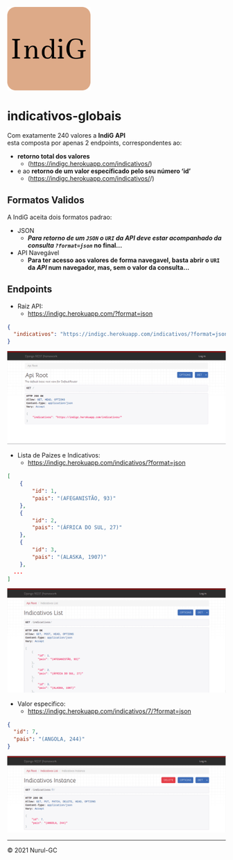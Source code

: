 ![indig-icon](img/favicons/favicon-192x192.png)

# indicativos-globais

Com exatamente 240 valores a **IndiG API** \
esta composta por apenas 2 endpoints, correspondentes ao:

- **retorno total dos valores** 
  - (https://indigc.herokuapp.com/indicativos/) 
- e ao **retorno de um valor específicado pelo seu número ‘id’** 
  - (https://indigc.herokuapp.com/indicativos/<id>/)
  
## Formatos Validos

A IndiG aceita dois formatos padrao:

- JSON
  - **_Para retorno de um `JSON` o `URI` da _API_ deve estar acompanhado da consulta `?format=json`_ no final...**
- API Navegável
  - **Para ter acesso aos valores de forma navegavel, basta abrir o `URI` da _API_ num navegador, mas, sem o valor da consulta...**

## Endpoints

- Raiz API: 
  - <https://indigc.herokuapp.com/?format=json>
```json
{
  "indicativos": "https://indigc.herokuapp.com/indicativos/?format=json"
}
```
![api-root-demo](img/demos/apiroot.png)

- Lista de Paizes e Indicativos: 
  - <https://indigc.herokuapp.com/indicativos/?format=json>
```json
[
    {
        "id": 1,
        "pais": "(AFEGANISTÃO, 93)"
    },
    {
        "id": 2,
        "pais": "(ÁFRICA DO SUL, 27)"
    },
    {
        "id": 3,
        "pais": "(ALASKA, 1907)"
    }, 
  ...
]
```
![indicativos-list-demo](img/demos/indicativoslist.png)

- Valor especifico: 
  - <https://indigc.herokuapp.com/indicativos/7/?format=json>
```json
{
  "id": 7,
  "pais": "(ANGOLA, 244)"
}
```
![indicativo-especific-demo](img/demos/indicativoespecifico.png)

---

&copy; 2021 Nurul-GC

